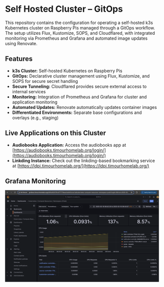 # Self Hosted Cluster – GitOps

This repository contains the configuration for operating a self-hosted k3s Kubernetes cluster on Raspberry Pis managed through a GitOps workflow. The setup utilizes Flux, Kustomize, SOPS, and Cloudflared, with integrated monitoring via Prometheus and Grafana and automated image updates using Renovate.

## Features

- **k3s Cluster:** Self-hosted Kubernetes on Raspberry Pis
- **GitOps:** Declarative cluster management using Flux, Kustomize, and SOPS for secure secret handling
- **Secure Tunneling:** Cloudflared provides secure external access to internal services
- **Monitoring:** Integration of Prometheus and Grafana for cluster and application monitoring
- **Automated Updates:** Renovate automatically updates container images
- **Differentiated Environments:** Separate base configurations and overlays (e.g., staging)

## Live Applications on this Cluster

- **Audiobooks Application:** Access the audiobooks app at [https://audiobooks.timourhomelab.org/login/](https://audiobooks.timourhomelab.org/login/)
- **Linkding Instance:** Check out the linkding-based bookmarking service at [https://ldpi.timourhomelab.org/](https://ldpi.timourhomelab.org/)

## Grafana Monitoring

![Grafana Monitoring](monitoring/grafana.png)
